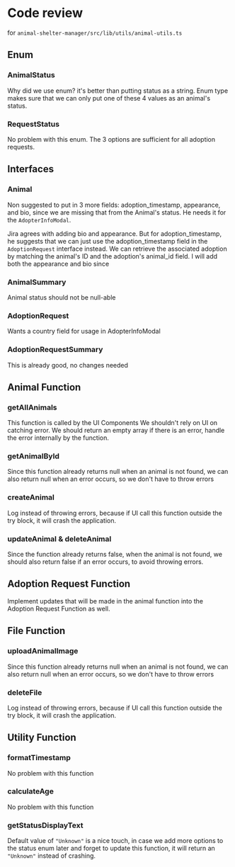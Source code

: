 # Code review

for `animal-shelter-manager/src/lib/utils/animal-utils.ts`

## Enum


### AnimalStatus
Why did we use enum? 
it's better than putting status as a string. Enum type makes sure that we can only put one of these 4 values as an animal's status.

### RequestStatus
No problem with this enum. The 3 options are sufficient for all adoption requests.

## Interfaces


### Animal 
Non suggested to put in 3 more fields: adoption_timestamp, appearance, and bio, since we are missing that from the Animal's status. He needs it for the `AdopterInfoModal`.

Jira agrees with adding bio and appearance. But for adoption_timestamp, he suggests that we can just use the adoption_timestamp field in the `AdoptionRequest` interface instead. We can retrieve the associated adoption by matching the animal's ID and the adoption's animal_id field. I will add both the appearance and bio since

### AnimalSummary
Animal status should not be null-able

### AdoptionRequest
Wants a country field for usage in AdopterInfoModal

### AdoptionRequestSummary
This is already good, no changes needed

## Animal Function

### getAllAnimals
This function is called by the UI Components
We shouldn't rely on UI on catching error. We should return an empty array if there is an error, handle the error internally by the function.

### getAnimalById
Since this function already returns null when an animal is not found, we can also return null when an error occurs, so we don't have to throw errors

### createAnimal
Log instead of throwing errors, because if UI call this function outside the try block, it will crash the application.

### updateAnimal & deleteAnimal
Since the function already returns false, when the animal is not found, we should also return false if an error occurs, to avoid throwing errors.

## Adoption Request Function
Implement updates that will be made in the animal function into the Adoption Request Function as well.

## File Function


### uploadAnimalImage
Since this function already returns null when an animal is not found, we can also return null when an error occurs, so we don't have to throw errors

### deleteFile
Log instead of throwing errors, because if UI call this function outside the try block, it will crash the application.

## Utility Function


### formatTimestamp
No problem with this function

### calculateAge
No problem with this function

### getStatusDisplayText
Default value of `"Unknown"` is a nice touch, in case we add more options to the status enum later and forget to update this function, it will return an `"Unknown"` instead of crashing.

